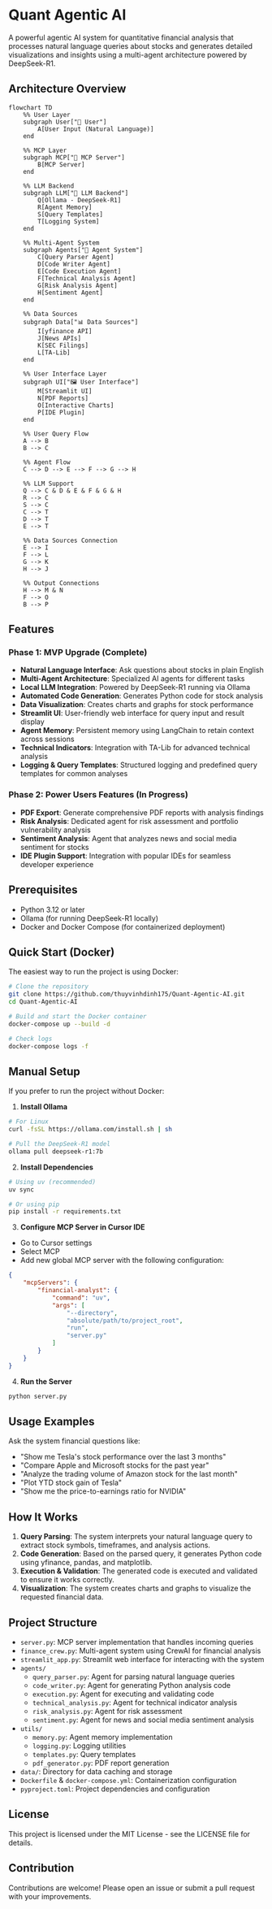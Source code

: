 # Quant Agentic AI

A powerful agentic AI system for quantitative financial analysis that processes natural language queries about stocks and generates detailed visualizations and insights using a multi-agent architecture powered by DeepSeek-R1.

## Architecture Overview

```mermaid
flowchart TD
    %% User Layer
    subgraph User["👤 User"]
        A[User Input (Natural Language)]
    end

    %% MCP Layer
    subgraph MCP["🧠 MCP Server"]
        B[MCP Server]
    end

    %% LLM Backend
    subgraph LLM["🧩 LLM Backend"]
        Q[Ollama - DeepSeek-R1]
        R[Agent Memory]
        S[Query Templates]
        T[Logging System]
    end

    %% Multi-Agent System
    subgraph Agents["🤖 Agent System"]
        C[Query Parser Agent]
        D[Code Writer Agent]
        E[Code Execution Agent]
        F[Technical Analysis Agent]
        G[Risk Analysis Agent]
        H[Sentiment Agent]
    end

    %% Data Sources
    subgraph Data["📊 Data Sources"]
        I[yfinance API]
        J[News APIs]
        K[SEC Filings]
        L[TA-Lib]
    end

    %% User Interface Layer
    subgraph UI["🖼️ User Interface"]
        M[Streamlit UI]
        N[PDF Reports]
        O[Interactive Charts]
        P[IDE Plugin]
    end

    %% User Query Flow
    A --> B
    B --> C

    %% Agent Flow
    C --> D --> E --> F --> G --> H

    %% LLM Support
    Q --> C & D & E & F & G & H
    R --> C
    S --> C
    C --> T
    D --> T
    E --> T

    %% Data Sources Connection
    E --> I
    F --> L
    G --> K
    H --> J

    %% Output Connections
    H --> M & N
    F --> O
    B --> P

```

## Features

### Phase 1: MVP Upgrade (Complete)

- **Natural Language Interface**: Ask questions about stocks in plain English
- **Multi-Agent Architecture**: Specialized AI agents for different tasks
- **Local LLM Integration**: Powered by DeepSeek-R1 running via Ollama
- **Automated Code Generation**: Generates Python code for stock analysis
- **Data Visualization**: Creates charts and graphs for stock performance
- **Streamlit UI**: User-friendly web interface for query input and result display
- **Agent Memory**: Persistent memory using LangChain to retain context across sessions
- **Technical Indicators**: Integration with TA-Lib for advanced technical analysis
- **Logging & Query Templates**: Structured logging and predefined query templates for common analyses

### Phase 2: Power Users Features (In Progress)

- **PDF Export**: Generate comprehensive PDF reports with analysis findings
- **Risk Analysis**: Dedicated agent for risk assessment and portfolio vulnerability analysis
- **Sentiment Analysis**: Agent that analyzes news and social media sentiment for stocks
- **IDE Plugin Support**: Integration with popular IDEs for seamless developer experience

## Prerequisites

- Python 3.12 or later
- Ollama (for running DeepSeek-R1 locally)
- Docker and Docker Compose (for containerized deployment)

## Quick Start (Docker)

The easiest way to run the project is using Docker:

```bash
# Clone the repository
git clone https://github.com/thuyvinhdinh175/Quant-Agentic-AI.git
cd Quant-Agentic-AI

# Build and start the Docker container
docker-compose up --build -d

# Check logs
docker-compose logs -f
```

## Manual Setup

If you prefer to run the project without Docker:

1. **Install Ollama**

```bash
# For Linux
curl -fsSL https://ollama.com/install.sh | sh

# Pull the DeepSeek-R1 model
ollama pull deepseek-r1:7b
```

2. **Install Dependencies**

```bash
# Using uv (recommended)
uv sync

# Or using pip
pip install -r requirements.txt
```

3. **Configure MCP Server in Cursor IDE**

- Go to Cursor settings
- Select MCP 
- Add new global MCP server with the following configuration:

```json
{
    "mcpServers": {
        "financial-analyst": {
            "command": "uv",
            "args": [
                "--directory",
                "absolute/path/to/project_root",
                "run",
                "server.py"
            ]
        }
    }
}
```

4. **Run the Server**

```bash
python server.py
```

## Usage Examples

Ask the system financial questions like:

- "Show me Tesla's stock performance over the last 3 months"
- "Compare Apple and Microsoft stocks for the past year"
- "Analyze the trading volume of Amazon stock for the last month"
- "Plot YTD stock gain of Tesla"
- "Show me the price-to-earnings ratio for NVIDIA"

## How It Works

1. **Query Parsing**: The system interprets your natural language query to extract stock symbols, timeframes, and analysis actions.
2. **Code Generation**: Based on the parsed query, it generates Python code using yfinance, pandas, and matplotlib.
3. **Execution & Validation**: The generated code is executed and validated to ensure it works correctly.
4. **Visualization**: The system creates charts and graphs to visualize the requested financial data.

## Project Structure

- `server.py`: MCP server implementation that handles incoming queries
- `finance_crew.py`: Multi-agent system using CrewAI for financial analysis
- `streamlit_app.py`: Streamlit web interface for interacting with the system
- `agents/`
  - `query_parser.py`: Agent for parsing natural language queries
  - `code_writer.py`: Agent for generating Python analysis code
  - `execution.py`: Agent for executing and validating code
  - `technical_analysis.py`: Agent for technical indicator analysis
  - `risk_analysis.py`: Agent for risk assessment
  - `sentiment.py`: Agent for news and social media sentiment analysis
- `utils/`
  - `memory.py`: Agent memory implementation
  - `logging.py`: Logging utilities
  - `templates.py`: Query templates
  - `pdf_generator.py`: PDF report generation
- `data/`: Directory for data caching and storage
- `Dockerfile` & `docker-compose.yml`: Containerization configuration
- `pyproject.toml`: Project dependencies and configuration

## License

This project is licensed under the MIT License - see the LICENSE file for details.

## Contribution

Contributions are welcome! Please open an issue or submit a pull request with your improvements.
